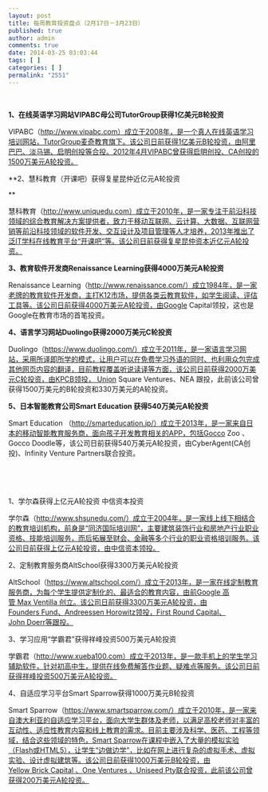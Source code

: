 ```yaml
---
layout: post
title: 每周教育投资盘点（2月17日－3月23日）
published: true
author: admin
comments: true
date: 2014-03-25 03:03:44
tags: [ ]
categories: [ ]
permalink: "2551"
---
```

&nbsp;



**1、在线英语学习网站VIPABC母公司TutorGroup获得1亿美元B轮投资**

VIPABC（http://www.vipabc.com）成立于2008年，是一个真人在线英语学习培训网站，TutorGroup麦奇教育旗下。该公司日前获得1亿美元B轮投资，由阿里巴巴、淡马锡、启明创投等合投。2012年4月VIPABC曾获得启明创投、CA创投的1500万美元A轮投资。

**2、慧科教育（开课吧）获得复星昆仲近亿元A轮投资
  
** 

慧科教育（http://www.uniquedu.com）成立于2010年，是一家专注于前沿科技领域的综合教育解决方案提供者，致力于移动互联网、云计算、大数据、互联网营销等前沿科技领域的软件开发、交互设计及项目管理等人才培养，2013年推出了泛IT学科在线教育平台“开课吧”等。该公司日前获得复星昆仲资本近亿元A轮投资。

**3、教育软件开发商Renaissance Learning获得4000万美元A轮投资**

Renaissance Learning（http://www.renaissance.com/）成立1984年，是一家老牌的教育软件开发商，主打K12市场，提供各类云教育软件，如学生阅读、评估工具等。该公司日前获得4000万美元A轮投资，由Google Capital领投，这也是Google在教育市场的首笔投资。

**4、语言学习网站Duolingo获得2000万美元C轮投资**

Duolingo（https://www.duolingo.com/）成立于2011年，是一家语言学习网站，采用所译即所学的模式，让用户可以在免费学习外语的同时、也利用众包完成其他网页内容的翻译，目前教程覆盖听说读译等方面，该公司日前获得2000万美元C轮投资，由KPCB领投， Union Square Ventures、NEA 跟投，此前该公司曾获得1500万美元的B轮投资和330万美元的A轮投资。

**5、日本智能教育公司Smart Education 获得540万美元A轮投资**

Smart Education （http://smarteducation.jp/）成立于2013年，是一家来自日本的移动智能教育服务商，面向孩子开发教育相关的APP，包括Gocco Zoo 、Gocco Doodle等，该公司日前获得540万美元A轮投资，由CyberAgent(CA创投)、Infinity Venture Partners联合投资。

&nbsp;



&nbsp;

1、学尔森获得上亿元A轮投资 中信资本投资

学尔森（http://www.shsunedu.com/）成立于2004年，是一家线上线下相结合的教育培训机构，前身是“同济国际培训网”，主要建筑装饰行业和房地产行业职业资格、技能培训服务，而后拓展至财会、金融等多个行业的职业资格培训服务。该公司日前获得上亿元A轮投资，由中信资本领投。

2、定制教育服务商AltSchool获得3300万美元A轮投资

AltSchool（https://www.altschool.com/）成立于2013年，是一家在线定制教育服务商，为每个学生提供定制化的、最适合的教育内容，由前Google 高管 Max Ventilla 创立。该公司日前获得3300万美元A轮投资，由Founders Fund、Andreessen Horowitz领投，First Round Capital、John Doerr等跟投。

3、学习应用“学霸君”获得祥峰投资500万美元A轮投资

学霸君（http://www.xueba100.com）成立于2013年，是一款手机上的学生学习辅助软件，针对初高中生，提供在线免费解答作业题、疑难点等服务。该公司日前获得祥峰投资500万美元A轮投资。

4、自适应学习平台Smart Sparrow获得1000万美元B轮投资

Smart Sparrow（https://www.smartsparrow.com/）成立于2010年，是一家来自澳大利亚的自适应学习平台，面向大学生群体及老师，以满足高校老师对丰富的互动性、适应性教育内容和线上教育的需求。目前主要涉及科学、医药、工程等领域，结合这些领域的特色，Smart Sparrow在课程中嵌入了大量的模拟实验（Flash或HTML5），让学生“边做边学”，比如在网上进行复杂的虚拟手术、虚拟实验、设计虚拟建筑等。该公司日前获得1000万美元B轮投资，由Yellow Brick Capital 、One Ventures 、Uniseed Pty联合投资，此前该公司曾获得200万美元A轮投资。

&nbsp;